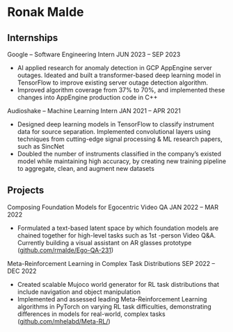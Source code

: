 # Ronak Malde

## Internships

Google – Software Engineering Intern JUN 2023 – SEP 2023
- AI applied research for anomaly detection in GCP AppEngine server outages. Ideated and built a transformer-based deep
learning model in TensorFlow to improve existing server outage detection algorithm.
- Improved algorithm coverage from 37% to 70%, and implemented these changes into AppEngine production code in C++

Audioshake – Machine Learning Intern JAN 2021 – APR 2021
- Designed deep learning models in TensorFlow to classify instrument data for source separation. Implemented convolutional
layers using techniques from cutting-edge signal processing & ML research papers, such as SincNet
- Doubled the number of instruments classified in the company’s existed model while maintaining high accuracy, by creating
new training pipeline to aggregate, clean, and augment new datasets

## Projects

Composing Foundation Models for Egocentric Video QA JAN 2022 – MAR 2022
- Formulated a text-based latent space by which foundation models are chained together for high-level tasks such as 1st
-person
Video Q&A. Currently building a visual assistant on AR glasses prototype ([github.com/rmalde/Ego-QA-231](github.com/rmalde/Ego-QA-231))

Meta-Reinforcement Learning in Complex Task Distributions SEP 2022 – DEC 2022
- Created scalable Mujoco world generator for RL task distributions that include navigation and object manipulation
- Implemented and assessed leading Meta-Reinforcement Learning algorithms in PyTorch on varying RL task difficulties,
demonstrating differences in models for real-world, complex tasks ([github.com/mhelabd/Meta-RL/](github.com/mhelabd/Meta-RL/))


